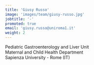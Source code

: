 ```yaml
---
title: 'Giusy Russo'
image: 'images/team/giusy-russo.jpg'
jobtitle: '-'
promoted: true
email: 'giusy.russo@uniroma1.it'
weight: 2
---
```


Pediatric Gastroenterology and Liver Unit <br/>
Maternal and Child Health Department <br/>
Sapienza University - Rome (IT)
